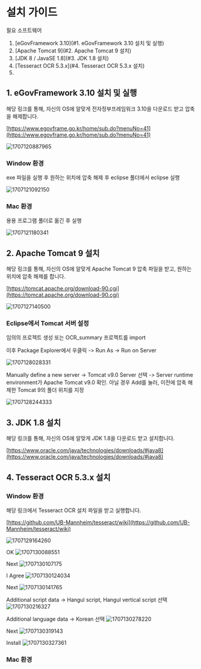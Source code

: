 # 설치 가이드

필요 소프트웨어

1. [eGovFramework 3.10](#1. eGovFramework 3.10 설치 및 실행)
2. [Apache Tomcat 9](#2. Apache Tomcat 9 설치)
3. [JDK 8 / JavaSE 1.8](#3. JDK 1.8 설치)
4. [Tesseract OCR 5.3.x](#4. Tesseract OCR 5.3.x 설치)
5. 

## 1. eGovFramework 3.10 설치 및 실행

해당 링크를 통해, 자신의 OS에 알맞게 전자정부프레임워크 3.10을 다운로드 받고 압축을 해제합니다.

[https://www.egovframe.go.kr/home/sub.do?menuNo=41](https://www.egovframe.go.kr/home/sub.do?menuNo=41)

![1707120887965](image/install/1707120887965.png)

### Window 환경

exe  파일을 실행 후 원하는 위치에 압축 해제 후 eclipse 풀더에서 eclipse 실행

![1707121092150](image/install/1707121092150.png)

### Mac 환경

용용 프로그램 풀더로 옮긴 후 실행

![1707121180341](image/install/1707121180341.png)

## 2. Apache Tomcat 9 설치

해당 링크를 통해, 자신의 OS에 알맞게 Apache Tomcat 9 압축 파일을 받고, 원하는 위치에 압축 해제를 합니다.

[https://tomcat.apache.org/download-90.cgi](https://tomcat.apache.org/download-90.cgi)

![1707127140500](image/install/1707127140500.png)

### Eclipse에서 Tomcat 서버 설정

임의의 프로젝트 생성 또는 OCR_summary 프로젝트를 import

이후 Package Explorer에서 우클릭 -> Run As -> Run on Server

![1707128028331](image/install/1707128028331.png)

Manually define a new server -> Tomcat v9.0 Server 선택 ->
Server runtime environment가 Apache Tomcat v9.0 확인. 아닐 경우 Add를 눌러, 이전에 압축 해제한 Tomcat 9의 풀더 위치를 지정

![1707128244333](image/install/1707128244333.png)

## 3. JDK 1.8 설치

해당 링크를 통해, 자신의 OS에 알맞게 JDK 1.8을 다운로드 받고 설치합니다.

[https://www.oracle.com/java/technologies/downloads/#java8](https://www.oracle.com/java/technologies/downloads/#java8)

## 4. Tesseract OCR 5.3.x 설치

### Window 환경

해당 링크에서 Tesseract OCR 설치 파일을 받고 실행합니다.

[https://github.com/UB-Mannheim/tesseract/wiki](https://github.com/UB-Mannheim/tesseract/wiki)

![1707129164260](image/install/1707129164260.png)

OK
![1707130088551](image/install/1707130088551.png)

Next
![1707130107175](image/install/1707130107175.png)

I Agree
![1707130124034](image/install/1707130124034.png)

Next
![1707130141765](image/install/1707130141765.png)

Additional script data -> Hangul script, Hangul vertical script 선택
![1707130216327](image/install/1707130216327.png)

Additional language data -> Korean 선택
![1707130278220](image/install/1707130278220.png)

Next
![1707130319143](image/install/1707130319143.png)

Install
![1707130327361](https://file+.vscode-resource.vscode-cdn.net/c%3A/GitHub/OCR_summary/docs/image/install/1707130327361.png)


### Mac 환경
